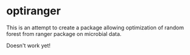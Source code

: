 # optiranger

This is an attempt to create a package allowing optimization of random forest from ranger package on microbial data.

Doesn't work yet! 
